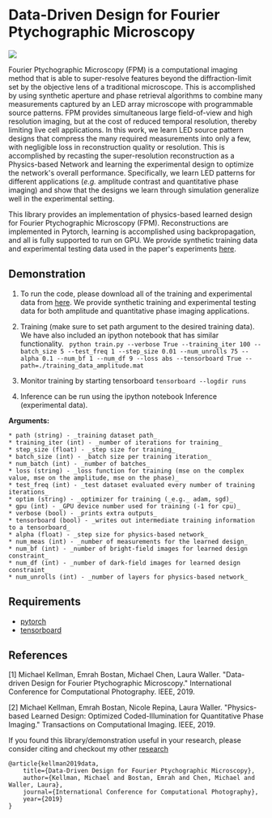 # Data-Driven Design for Fourier Ptychographic Microscopy

![](https://people.eecs.berkeley.edu/~kellman/topics/iccp_fpm_2019/iccp_fpm_2019-03.png)

Fourier Ptychographic Microscopy (FPM) is a computational imaging method that is able to super-resolve features beyond the diffraction-limit set by the objective lens of a traditional microscope. This is accomplished by using synthetic aperture and phase retrieval algorithms to combine many measurements captured by an LED array microscope with programmable source patterns. FPM provides simultaneous large field-of-view and high resolution imaging, but at the cost of reduced temporal resolution, thereby limiting live cell applications. In this work, we learn LED source pattern designs that compress the many required measurements into only a few, with negligible loss in reconstruction quality or resolution. This is accomplished by recasting the super-resolution reconstruction as a Physics-based Network and learning the experimental design to optimize the network's overall performance. Specifically, we learn LED patterns for different applications (_e.g._ amplitude contrast and quantitative phase imaging) and show that the designs we learn through simulation generalize well in the experimental setting.

This library provides an implementation of physics-based learned design for Fourier Ptychographic Microscopy (FPM). Reconstructions are implemented in Pytorch, learning is accomplished using backpropagation, and all is fully supported to run on GPU. We provide synthetic training data and experimental testing data used in the paper's experiments [here]([data]).

## Demonstration

1. To run the code, please download all of the training and experimental data from [here]([data]). We provide synthetic training and experimental testing data for both amplitude and quantitative phase imaging applications.

2. Training (make sure to set path argument to the desired training data). We have also included an ipython notebook that has similar functionality.
``` python train.py --verbose True --training_iter 100 --batch_size 5 --test_freq 1 --step_size 0.01 --num_unrolls 75 --alpha 0.1 --num_bf 1 --num_df 9 --loss abs --tensorboard True --path=./training_data_amplitude.mat```
    
3. Monitor training by starting tensorboard
```tensorboard --logdir runs```

4. Inference can be run using the ipython notebook Inference (experimental data).


**Arguments:**

    * path (string) - _training dataset path_
    * training_iter (int) - _number of iterations for training_
    * step_size (float) - _step size for training_
    * batch_size (int) - _batch size per training iteration_
    * num_batch (int) - _number of batches_
    * loss (string) - _loss function for training (mse on the complex value, mse on the amplitude, mse on the phase)_
    * test_freq (int) - _test dataset evaluated every number of training iterations_
    * optim (string) - _optimizer for training (_e.g._ adam, sgd)_
    * gpu (int) - _GPU device number used for training (-1 for cpu)_
    * verbose (bool) - _prints extra outputs_
    * tensorboard (bool) - _writes out intermediate training information to a tensorboard_
    * alpha (float) - _step size for physics-based network_
    * num_meas (int) - _number of measurements for the learned design_
    * num_bf (int) - _number of bright-field images for learned design constraint_
    * num_df (int) - _number of dark-field images for learned design constraint_
    * num_unrolls (int) - _number of layers for physics-based network_


## Requirements

* [pytorch](https://pytorch.org/)
* [tensorboard](https://pypi.org/project/tensorboard/)

## References

[1] Michael Kellman, Emrah Bostan, Michael Chen, Laura Waller. "Data-driven Design for Fourier Ptychographic Microscopy." International Conference for Computational Photography. IEEE, 2019.

[2] Michael Kellman, Emrah Bostan, Nicole Repina, Laura Waller. "Physics-based Learned Design: Optimized Coded-Illumination for Quantitative Phase Imaging." Transactions on Computational Imaging. IEEE, 2019.

If you found this library/demonstration useful in your research, please consider citing and checkout my other [research](mrkellman.com)

```
@article{kellman2019data,
    title={Data-Driven Design for Fourier Ptychographic Microscopy},
    author={Kellman, Michael and Bostan, Emrah and Chen, Michael and Waller, Laura},
    journal={International Conference for Computational Photography},
    year={2019}
}
```

[data]:https://drive.google.com/open?id=1vfvI_AqS5XGdLabum4dB0jOl2u0AAFVy
